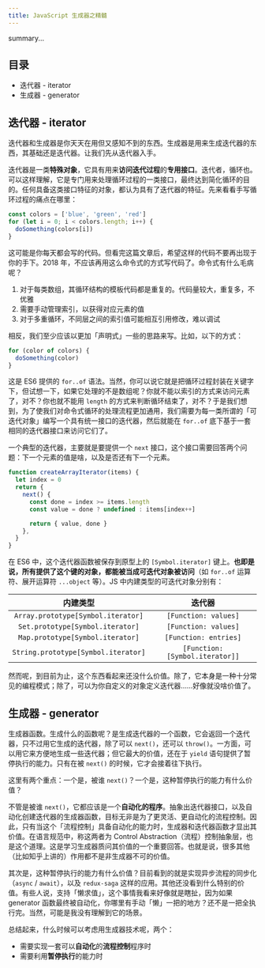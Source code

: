 ```yaml
---
title: JavaScript 生成器之精髓
---
```


summary...

## 目录

* 迭代器 - iterator
* 生成器 - generator

## 迭代器 - iterator

迭代器和生成器是你天天在用但又感知不到的东西。生成器是用来生成迭代器的东西，其基础还是迭代器。让我们先从迭代器入手。

迭代器是一类**特殊对象**，它具有用来**访问迭代过程**的**专用接口**。迭代者，循环也。可以这样理解，它是专门用来处理循环过程的一类接口，最终达到简化循环的目的。任何具备这类接口特征的对象，都认为具有了迭代器的特征。先来看看手写循环过程的痛点在哪里：

```javascript
const colors = ['blue', 'green', 'red']
for (let i = 0; i < colors.length; i++) {
  doSomething(colors[i])
}
```

这可能是你每天都会写的代码。但看完这篇文章后，希望这样的代码不要再出现于你的手下。2018 年，不应该再用这么命令式的方式写代码了。命令式有什么毛病呢？

1.  对于每类数组，其循环结构的模板代码都是重复的。代码量较大，重复多，不优雅
2.  需要手动管理索引，以获得对应元素的值
3.  对于多重循环，不同层之间的索引值可能相互引用修改，难以调试

相反，我们至少应该以更加「声明式」一些的思路来写。比如，以下的方式：

```javascript
for (color of colors) {
  doSomething(color)
}
```

这是 ES6 提供的 `for..of` 语法。当然，你可以说它就是把循环过程封装在关键字下，但试想一下，如果它处理的不是数组呢？你就不能以索引的方式来访问元素了，对不？你也就不能用 `length` 的方式来判断循环结束了，对不？于是我们想到，为了使我们对命令式循环的处理流程更加通用，我们需要为每一类所谓的「可迭代对象」编写一个具有统一接口的迭代器，然后就能在 `for..of` 底下基于一套相同的迭代器接口来访问它们了。

一个典型的迭代器，主要就是要提供一个 `next` 接口，这个接口需要回答两个问题：下一个元素的值是啥，以及是否还有下一个元素。

```javascript
function createArrayIterator(items) {
  let index = 0
  return {
    next() {
      const done = index >= items.length
      const value = done ? undefined : items[index++]

      return { value, done }
    },
  }
}
```

在 ES6 中，这个迭代器函数被保存到原型上的 `[Symbol.iterator]` 键上。**也即是说，所有提供了这个键的对象，都能被当成可迭代对象被访问**（如 `for..of` 运算符、展开运算符 `...object` 等）。JS 中内建类型的可迭代对象分别有：

|              内建类型               |             迭代器              |
| :---------------------------------: | :-----------------------------: |
| `Array.prototype[Symbol.iterator]`  |      `[Function: values]`       |
|  `Set.prototype[Symbol.iterator]`   |      `[Function: values]`       |
|  `Map.prototype[Symbol.iterator]`   |      `[Function: entries]`      |
| `String.prototype[Symbol.iterator]` | `[Function: [Symbol.iterator]]` |

然而呢，到目前为止，这个东西看起来还没什么价值。除了，它本身是一种十分常见的编程模式；除了，可以为你自定义的对象定义迭代器……好像就没啥价值了。

## 生成器 - generator

生成器函数。生成什么的函数呢？是生成迭代器的一个函数，它会返回一个迭代器，只不过用它生成的迭代器，除了可以 `next()`，还可以 `throw()`。一方面，可以用它来方便地生成一些迭代器；但它最大的价值，还在于 `yield` 语句提供了暂停执行的能力。只有在被 `next()` 的时候，它才会接着往下执行。

这里有两个重点：一个是，被谁 `next()`？一个是，这种暂停执行的能力有什么价值？

不管是被谁 `next()`，它都应该是一个**自动化的程序**。抽象出迭代器接口，以及自动化创建迭代器的生成器函数，目标无非是为了更灵活、更自动化的流程控制。因此，只有当这个「流程控制」具备自动化的能力时，生成器和迭代器函数才显出其价值。在语言规范中，称这两者为 Control Abstraction（流程）控制抽象层，也是这个道理。这是学习生成器质问其价值的一个重要回答。也就是说，很多其他（比如知乎上讲的）作用都不是非生成器不可的价值。

其次是，这种暂停执行的能力有什么价值？目前看到的就是实现异步流程的同步化（`async` / `await`），以及 `redux-saga` 这样的应用。其他还没看到什么特别的价值。有些人说，支持「懒求值」，这个事情我看来好像就是瞎扯，因为如果 generator 函数最终被自动化，你哪里有手动「懒」一把的地方？还不是一把全执行完。当然，可能是我没有理解到它的场景。

总结起来，什么时候可以考虑用生成器技术呢，两个：

* 需要实现一套可以**自动化**的**流程控制**程序时
* 需要利用**暂停执行**的能力时
